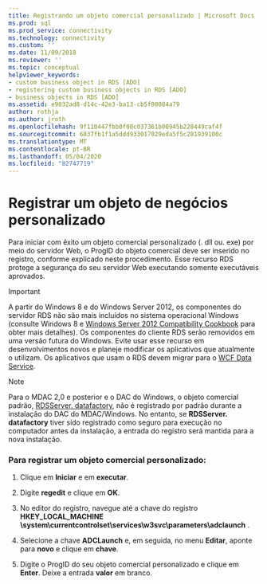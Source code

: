 ```yaml
---
title: Registrando um objeto comercial personalizado | Microsoft Docs
ms.prod: sql
ms.prod_service: connectivity
ms.technology: connectivity
ms.custom: ''
ms.date: 11/09/2018
ms.reviewer: ''
ms.topic: conceptual
helpviewer_keywords:
- custom business object in RDS [ADO]
- registering custom business objects in RDS [ADO]
- business objects in RDS [ADO]
ms.assetid: e9032ad8-d14c-42e3-ba13-cb5f00084a79
author: rothja
ms.author: jroth
ms.openlocfilehash: 9f110447fbb0f00c037361b00945b228449caf4f
ms.sourcegitcommit: 6037fb1f1a5ddd933017029eda5f5c281939100c
ms.translationtype: MT
ms.contentlocale: pt-BR
ms.lasthandoff: 05/04/2020
ms.locfileid: "82747719"
---
```

# <a name="registering-a-custom-business-object"></a>Registrar um objeto de negócios personalizado
Para iniciar com êxito um objeto comercial personalizado (. dll ou. exe) por meio do servidor Web, o ProgID do objeto comercial deve ser inserido no registro, conforme explicado neste procedimento. Esse recurso RDS protege a segurança do seu servidor Web executando somente executáveis aprovados.  
  
> [!IMPORTANT]
>  A partir do Windows 8 e do Windows Server 2012, os componentes do servidor RDS não são mais incluídos no sistema operacional Windows (consulte Windows 8 e [Windows Server 2012 Compatibility Cookbook](https://www.microsoft.com/download/details.aspx?id=27416) para obter mais detalhes). Os componentes do cliente RDS serão removidos em uma versão futura do Windows. Evite usar esse recurso em desenvolvimentos novos e planeje modificar os aplicativos que atualmente o utilizam. Os aplicativos que usam o RDS devem migrar para o [WCF Data Service](https://go.microsoft.com/fwlink/?LinkId=199565).  
  
> [!NOTE]
>  Para o MDAC 2,0 e posterior e o DAC do Windows, o objeto comercial padrão, [RDSServer. datafactory](../../../ado/reference/rds-api/datafactory-object-rdsserver.md), não é registrado por padrão durante a instalação do DAC do MDAC/Windows. No entanto, se **RDSServer. datafactory** tiver sido registrado como seguro para execução no computador antes da instalação, a entrada do registro será mantida para a nova instalação.  
  
### <a name="to-register-a-custom-business-object"></a>Para registrar um objeto comercial personalizado:  
  
1.  Clique em **Iniciar** e em **executar**.  
  
2.  Digite **regedit** e clique em **OK**.  
  
3.  No editor do registro, navegue até a chave do registro **HKEY_LOCAL_MACHINE \system\currentcontrolset\services\w3svc\parameters\adclaunch** .  
  
4.  Selecione a chave **ADCLaunch** e, em seguida, no menu **Editar**, aponte para **novo** e clique em **chave**.  
  
5.  Digite o ProgID do seu objeto comercial personalizado e clique em **Enter**. Deixe a entrada **valor** em branco.


